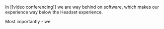 In [[video conferencing]] we are way behind on software, which makes our experience way below the Headset experience. 

Most importantly - we 